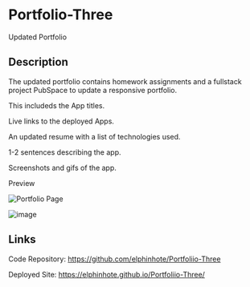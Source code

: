 # Portfolio-Three 
Updated Portfolio

## Description

The updated portfolio contains homework assignments and a fullstack project PubSpace to update a responsive portfolio.

This includeds the App titles.

Live links to the deployed Apps.

An updated resume with a list of technologies used.

1-2 sentences describing the app.

Screenshots and gifs of the app.




Preview


![Portfolio Page](https://user-images.githubusercontent.com/65749636/110235007-973d0780-7ee2-11eb-9426-42c000bbd20e.PNG)


![image](https://user-images.githubusercontent.com/65749636/113534955-ee3c0800-9586-11eb-8c26-c717d628ecf4.png)

## Links

Code Repository: https://github.com/elphinhote/Portfoliio-Three  

Deployed Site:  https://elphinhote.github.io/Portfoliio-Three/
